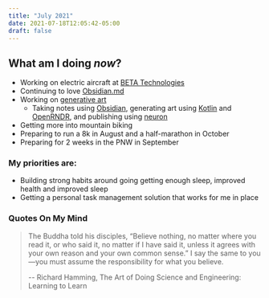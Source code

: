 ```yaml
---
title: "July 2021"
date: 2021-07-18T12:05:42-05:00
draft: false
---
```


## What am I doing _now_?

- Working on electric aircraft at [BETA Technologies](beta.team)
- Continuing to love [Obsidian.md](https://obsidian.md/)
- Working on [generative art](https://cwoodall.com/generative-art-studio)
  - Taking notes using [Obsidian], generating art using [Kotlin] and [OpenRNDR], and publishing using [neuron]
- Getting more into mountain biking
- Preparing to run a 8k in August and a half-marathon in October
- Preparing for 2 weeks in the PNW in September

### My priorities are:

- Building strong habits around going getting enough sleep, improved health and improved sleep
- Getting a personal task management solution that works for me in place

### Quotes On My Mind

> The Buddha told his disciples, “Believe nothing, no matter where you read it, or who said it, no matter if I have said it, unless it agrees with your own reason and your own common sense.” I say the same to you—you must assume the responsibility for what you believe.
> 
> -- Richard Hamming, The Art of Doing Science and Engineering: Learning to Learn

[Obsidian]: https://obsidian.md/
[Kotlin]: https://kotlinlang.org/
[OpenRNDR]: https://guide.openrndr.org/#/
[neuron]: https://neuron.zettel.page/